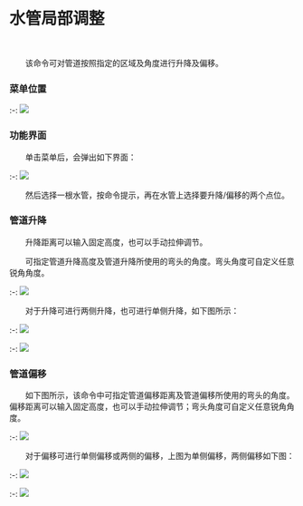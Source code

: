 #  水管局部调整
<br/>

&emsp;&emsp;该命令可对管道按照指定的区域及角度进行升降及偏移。

### 菜单位置

:-: ![](.topwrite/assets/image_1658995249666.png)

### 功能界面

&emsp;&emsp;单击菜单后，会弹出如下界面：

:-: ![](.topwrite/assets/image_1658996390594.png)

&emsp;&emsp;然后选择一根水管，按命令提示，再在水管上选择要升降/偏移的两个点位。

### 管道升降

&emsp;&emsp;升降距离可以输入固定高度，也可以手动拉伸调节。

&emsp;&emsp;可指定管道升降高度及管道升降所使用的弯头的角度。弯头角度可自定义任意锐角角度。

:-: ![](.topwrite/assets/image_1658996795907.png)

&emsp;&emsp;对于升降可进行两侧升降，也可进行单侧升降，如下图所示：

:-:  ![](.topwrite/assets/image_1658996817190.png)

:-: ![](.topwrite/assets/image_1658996980546.png)



### 管道偏移

&emsp;&emsp;如下图所示，该命令中可指定管道偏移距离及管道偏移所使用的弯头的角度。偏移距离可以输入固定高度，也可以手动拉伸调节；弯头角度可自定义任意锐角角度。

:-: ![](.topwrite/assets/image_1658997190315.png)

&emsp;&emsp;对于偏移可进行单侧偏移或两侧的偏移，上图为单侧偏移，两侧偏移如下图：

:-: ![](.topwrite/assets/image_1658997607169.png)

:-: ![](.topwrite/assets/image_1658997613672.png)

